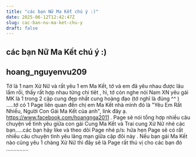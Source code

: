 ```yaml
---
title: "các bạn Nữ Ma Kết chú ý :)"
date: 2025-06-12T12:42:47Z
slug: cac-ban-nu-ma-ket-chu-y
draft: false
---
```


## các bạn Nữ Ma Kết chú ý :)

## hoang_nguyenvu209

Tớ là 1 nam Xử Nữ và rất yêu 1 em Ma Kết, tớ và em đã yêu nhau được lâu lắm rồi, thấy rất hợp nhau từng chi tiêt , hì, tớ còn nghe nói Nam XN yêu gái MK là 1 trong 2 cặp cung đẹp nhất cung hoàng đạo (tớ nghĩ là đúng ^^ )
.....tớ có 1 Page liên quan đến chị em Ma Kết nhà mình đó là  "Yêu Em Rất Nhiều, Người Con Gái Ma Kết của anh", link đây ạ. https://www.facebook.com/hoangnga2011 . 
Page sẽ nói tổng hợp nhiều câu chuyện về tình yêu giữa con gái Cung Ma Kết và Trai cung Xử Nữ nhé các bạn.....các bạn hãy like và theo dõi Page nhé 
p/s: hứa hẹn Page sẽ có rất nhiều câu chuyện tình yêu lãng mạn giữa cặp đôi này .
 Nếu bạn gái Ma Kết nào cũng yêu 1 chàng Xử Nữ thì đây sẽ là Page rất thú vị cho các bạn đó ...............